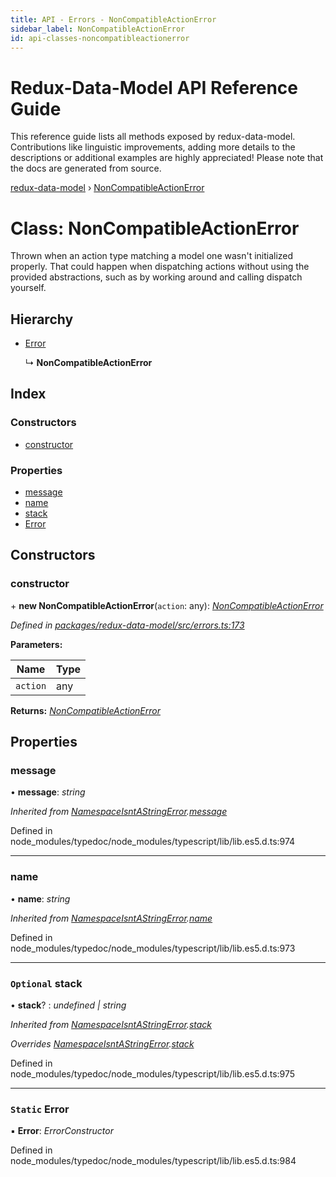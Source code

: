 ```yaml
---
title: API - Errors - NonCompatibleActionError
sidebar_label: NonCompatibleActionError
id: api-classes-noncompatibleactionerror
---
```


# Redux-Data-Model API Reference Guide

This reference guide lists all methods exposed by redux-data-model. Contributions like linguistic improvements, adding
more details to the descriptions or additional examples are highly appreciated! Please note that the docs are
generated from source.

[redux-data-model](../README.md) › [NonCompatibleActionError](noncompatibleactionerror.md)

# Class: NonCompatibleActionError

Thrown when an action type matching a model one wasn't initialized properly. That could happen when
dispatching actions without using the provided abstractions, such as by working around and
calling dispatch yourself.

## Hierarchy

* [Error](namespaceisntastringerror.md#static-error)

  ↳ **NonCompatibleActionError**

## Index

### Constructors

* [constructor](noncompatibleactionerror.md#constructor)

### Properties

* [message](noncompatibleactionerror.md#message)
* [name](noncompatibleactionerror.md#name)
* [stack](noncompatibleactionerror.md#optional-stack)
* [Error](noncompatibleactionerror.md#static-error)

## Constructors

###  constructor

\+ **new NonCompatibleActionError**(`action`: any): *[NonCompatibleActionError](noncompatibleactionerror.md)*

*Defined in [packages/redux-data-model/src/errors.ts:173](https://github.com/kayak/redux-data-model/blob/6bdca53/packages/redux-data-model/src/errors.ts#L173)*

**Parameters:**

Name | Type |
------ | ------ |
`action` | any |

**Returns:** *[NonCompatibleActionError](noncompatibleactionerror.md)*

## Properties

###  message

• **message**: *string*

*Inherited from [NamespaceIsntAStringError](namespaceisntastringerror.md).[message](namespaceisntastringerror.md#message)*

Defined in node_modules/typedoc/node_modules/typescript/lib/lib.es5.d.ts:974

___

###  name

• **name**: *string*

*Inherited from [NamespaceIsntAStringError](namespaceisntastringerror.md).[name](namespaceisntastringerror.md#name)*

Defined in node_modules/typedoc/node_modules/typescript/lib/lib.es5.d.ts:973

___

### `Optional` stack

• **stack**? : *undefined | string*

*Inherited from [NamespaceIsntAStringError](namespaceisntastringerror.md).[stack](namespaceisntastringerror.md#optional-stack)*

*Overrides [NamespaceIsntAStringError](namespaceisntastringerror.md).[stack](namespaceisntastringerror.md#optional-stack)*

Defined in node_modules/typedoc/node_modules/typescript/lib/lib.es5.d.ts:975

___

### `Static` Error

▪ **Error**: *ErrorConstructor*

Defined in node_modules/typedoc/node_modules/typescript/lib/lib.es5.d.ts:984
